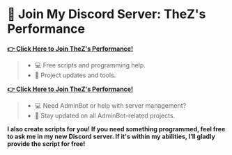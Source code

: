 # 🎉 Join My Discord Server: TheZ's Performance

**[👉 Click Here to Join TheZ's Performance!](https://discord.gg/zsGTqgnsmK)**
> - 💻 Free scripts and programming help.
> - 📢 Project updates and tools.

**[👉 Click Here to Join TheZ's Performance!]((https://discord.gg/U8sssc6xbv))**
> - 💻 Need AdminBot or help with server management?
> - 📢 Stay updated on all AdminBot-related projects.

 **I also create scripts for you! If you need something programmed, feel free to ask me in my new Discord server. If it's within my abilities, I’ll gladly provide the script for free!**

